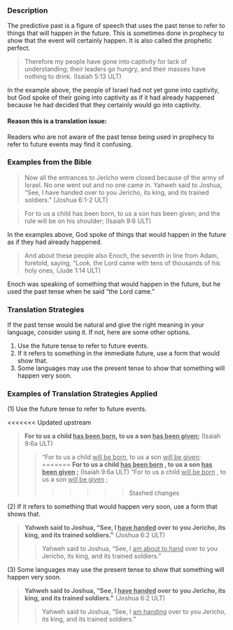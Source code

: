 

### Description

The predictive past is a figure of speech that uses the past tense to refer to things that will happen in the future. This is sometimes done in prophecy to show that the event will certainly happen. It is also called the prophetic perfect.

> Therefore my people have gone into captivity for lack of understanding;
> their leaders go hungry, and their masses have nothing to drink. (Isaiah 5:13 ULT)

In the example above, the people of Israel had not yet gone into captivity, but God spoke of their going into captivity as if it had already happened because he had decided that they certainly would go into captivity.

#### Reason this is a translation issue:

Readers who are not aware of the past tense being used in prophecy to refer to future events may find it confusing.

### Examples from the Bible

> Now all the entrances to Jericho were closed because of the army of Israel. No one went out and no one came in. Yahweh said to Joshua, “See, I have handed over to you Jericho, its king, and its trained soldiers.” (Joshua 6:1-2 ULT)


> For to us a child has been born, to us a son has been given;
> and the rule will be on his shoulder; (Isaiah 9:6 ULT)


In the examples above, God spoke of things that would happen in the future as if they had already happened.

> And about these people also Enoch, the seventh in line from Adam, foretold, saying, “Look, the Lord came with tens of thousands of his holy ones, (Jude 1:14 ULT)


Enoch was speaking of something that would happen in the future, but he used the past tense when he said “the Lord came.”


### Translation Strategies

If the past tense would be natural and give the right meaning in your language, consider using it. If not, here are some other options.

1. Use the future tense to refer to future events.
1. If it refers to something in the immediate future, use a form that would show that.
1. Some languages may use the present tense to show that something will happen very soon.

### Examples of Translation Strategies Applied

(1) Use the future tense to refer to future events.

<<<<<<< Updated upstream
> **For to us a child <u>has been born</u>, to us a son <u>has been given</u>;** (Isaiah 9:6a ULT)
>> “For to us a child <u>will be born</u>, to us a son <u>will be given</u>;
=======
> **For to us a child <u>has been born</u> , to us a son <u>has been given</u> ;** (Isaiah 9:6a ULT)
>> “For to us a child <u>will be born</u> , to us a son <u>will be given</u> ;
>>>>>>> Stashed changes

(2) If it refers to something that would happen very soon, use a form that shows that.

> **Yahweh said to Joshua, “See, I <u>have handed</u> over to you Jericho, its king, and its trained soldiers.”** (Joshua 6:2 ULT)
>> Yahweh said to Joshua, “See, I <u>am about to hand</u> over to you Jericho, its king, and its trained soldiers.”

(3) Some languages may use the present tense to show that something will happen very soon.

> **Yahweh said to Joshua, “See, I <u>have handed</u> over to you Jericho, its king, and its trained soldiers.”** (Joshua 6:2 ULT)
>> Yahweh said to Joshua, “See, I <u>am handing</u> over to you Jericho, its king, and its trained soldiers.”

